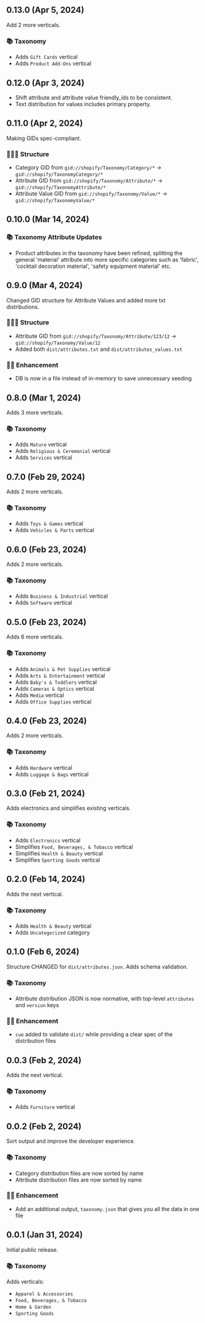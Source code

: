 ## 0.13.0 (Apr 5, 2024)

Add 2 more verticals.

### 📚 Taxonomy

- Adds `Gift Cards` vertical
- Adds `Product Add-Ons` vertical

## 0.12.0 (Apr 3, 2024)

- Shift attribute and attribute value friendly_ids to be consistent.
- Text distribution for values includes primary property.

## 0.11.0 (Apr 2, 2024)

Making GIDs spec-compliant.

### 👩🏼‍💻 Structure

- Category GID from `gid://shopify/Taxonomy/Category/*` → `gid://shopify/TaxonomyCategory/*`
- Attribute GID from `gid://shopify/Taxonomy/Attribute/*` → `gid://shopify/TaxonomyAttribute/*`
- Attribute Value GID from `gid://shopify/Taxonomy/Value/*` → `gid://shopify/TaxonomyValue/*`

## 0.10.0 (Mar 14, 2024)

### 📚 Taxonomy Attribute Updates

- Product attributes in the taxonomy have been refined, splitting the general 'material' attribute into more specific categories such as 'fabric', 'cocktail decoration material', 'safety equipment material' etc.

## 0.9.0 (Mar 4, 2024)

Changed GID structure for Attribute Values and added more txt distributions.

### 👩🏼‍💻 Structure

- Attribute GID from `gid://shopify/Taxonomy/Attribute/123/12` → `gid://shopify/Taxonomy/Value/12`
- Added both `dist/attributes.txt` and `dist/attributes_values.txt`

### 💅🏼 Enhancement

- DB is now in a file instead of in-memory to save unnecessary seeding

## 0.8.0 (Mar 1, 2024)

Adds 3 more verticals.

### 📚 Taxonomy
- Adds `Mature` vertical
- Adds `Religious & Ceremonial` vertical
- Adds `Services` vertical

## 0.7.0 (Feb 29, 2024)

Adds 2 more verticals.

### 📚 Taxonomy
- Adds `Toys & Games` vertical
- Adds `Vehicles & Parts` vertical

## 0.6.0 (Feb 23, 2024)

Adds 2 more verticals.

### 📚 Taxonomy
- Adds `Business & Industrial` vertical
- Adds `Software` vertical

## 0.5.0 (Feb 23, 2024)

Adds 6 more verticals.

### 📚 Taxonomy
- Adds `Animals & Pet Supplies` vertical
- Adds `Arts & Entertainment` vertical
- Adds `Baby's & Toddlers` vertical
- Adds `Cameras & Optics` vertical
- Adds `Media` vertical
- Adds `Office Supplies` vertical

## 0.4.0 (Feb 23, 2024)

Adds 2 more verticals.

### 📚 Taxonomy

- Adds `Hardware` vertical
- Adds `Luggage & Bags` vertical

## 0.3.0 (Feb 21, 2024)

Adds electronics and simplifies existing verticals.

### 📚 Taxonomy

- Adds `Electronics` vertical
- Simplifies `Food, Beverages, & Tobacco` vertical
- Simplifies `Health & Beauty` vertical
- Simplifies `Sporting Goods` vertical

## 0.2.0 (Feb 14, 2024)

Adds the next vertical.

### 📚 Taxonomy

- Adds `Health & Beauty` vertical
- Adds `Uncategorized` category

## 0.1.0 (Feb 6, 2024)

Structure CHANGED for `dist/attributes.json`. Adds schema validation.

### 📚 Taxonomy

- Attribute distribution JSON is now normative, with top-level `attributes` and `version` keys

### 💅🏼 Enhancement

- `cue` added to validate `dist/` while providing a clear spec of the distribution files

## 0.0.3 (Feb 2, 2024)

Adds the next vertical.

### 📚 Taxonomy

- Adds `Furniture` vertical

## 0.0.2 (Feb 2, 2024)

Sort output and improve the developer experience.

### 📚 Taxonomy

- Category distribution files are now sorted by name
- Attribute distribution files are now sorted by name

### 💅🏼 Enhancement

- Add an additional output, `taxonomy.json` that gives you all the data in one file

## 0.0.1 (Jan 31, 2024)

Initial public release.

### 📚 Taxonomy

Adds verticals:
- `Apparel & Accessories`
- `Food, Beverages, & Tobacco`
- `Home & Garden`
- `Sporting Goods`
